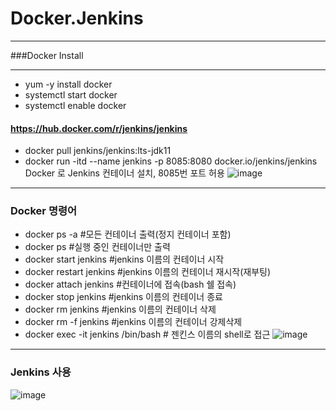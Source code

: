 # Docker.Jenkins

***
###Docker Install
***
- yum -y install docker
- systemctl start docker
- systemctl enable docker
#### https://hub.docker.com/r/jenkins/jenkins
- docker pull jenkins/jenkins:lts-jdk11
- docker run -itd --name jenkins -p 8085:8080 docker.io/jenkins/jenkins
Docker 로 Jenkins 컨테이너 설치, 8085번 포트 허용
![image](https://user-images.githubusercontent.com/77655831/137058507-ec7f10fe-4d39-411b-9ced-6bf74c540ddd.png)
***
### Docker 명령어
- docker ps -a #모든 컨테이너 출력(정지 컨테이너 포함)
- docker ps #실행 중인 컨테이너만 출력
- docker start jenkins #jenkins 이름의 컨테이너 시작
- docker restart jenkins #jenkins 이름의 컨테이너 재시작(재부팅)
- docker attach jenkins #컨테이너에 접속(bash 쉘 접속)
- docker stop jenkins #jenkins 이름의 컨테이너 종료
- docker rm jenkins #jenkins 이름의 컨테이너 삭제
- docker rm -f jenkins #jenkins 이름의 컨테이너 강제삭제
- docker exec -it jenkins /bin/bash # 젠킨스 이름의 shell로 접근
![image](https://user-images.githubusercontent.com/77655831/137059007-0a165e28-f251-4ea5-9ebe-3e97c8d7f0c1.png)
***
### Jenkins 사용
![image](https://user-images.githubusercontent.com/77655831/137059282-57bf0969-7216-4c39-b40f-b75b4c10e19c.png)
